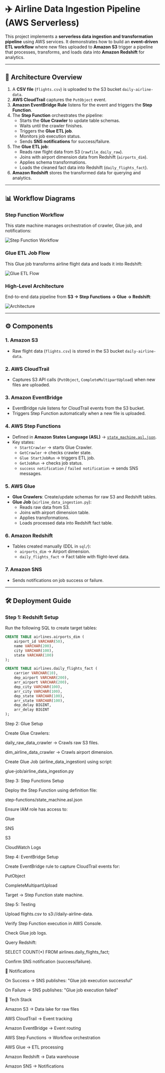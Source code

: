 # ✈️ Airline Data Ingestion Pipeline (AWS Serverless)

This project implements a **serverless data ingestion and transformation pipeline** using AWS services. It demonstrates how to build an **event-driven ETL workflow** where new files uploaded to **Amazon S3** trigger a pipeline that processes, transforms, and loads data into **Amazon Redshift** for analytics.

---

## 📌 Architecture Overview

1. A **CSV file** (`flights.csv`) is uploaded to the S3 bucket `daily-airline-data`.
2. **AWS CloudTrail** captures the `PutObject` event.
3. **Amazon EventBridge Rule** listens for the event and triggers the **Step Function**.
4. The **Step Function** orchestrates the pipeline:
   - Starts the **Glue Crawler** to update table schemas.
   - Waits until the crawler finishes.
   - Triggers the **Glue ETL job**.
   - Monitors job execution status.
   - Sends **SNS notifications** for success/failure.
5. The **Glue ETL job**:
   - Reads raw flight data from S3 (`rawfile_daily_raw`).
   - Joins with airport dimension data from Redshift (`airports_dim`).
   - Applies schema transformations.
   - Loads the cleaned fact data into Redshift (`daily_flights_fact`).
6. **Amazon Redshift** stores the transformed data for querying and analytics.

---

## 📊 Workflow Diagrams

### Step Function Workflow
This state machine manages orchestration of crawler, Glue job, and notifications:

![Step Function Workflow](diagrams/step_function_graph.png)

### Glue ETL Job Flow
This Glue job transforms airline flight data and loads it into Redshift:

![Glue ETL Flow](diagrams/glue_etl_flow.png)

### High-Level Architecture
End-to-end data pipeline from **S3 → Step Functions → Glue → Redshift**:

![Architecture](diagrams/architecture.png)

---

## ⚙️ Components

### 1. **Amazon S3**
- Raw flight data (`flights.csv`) is stored in the S3 bucket `daily-airline-data`.

### 2. **AWS CloudTrail**
- Captures S3 API calls (`PutObject`, `CompleteMultipartUpload`) when new files are uploaded.

### 3. **Amazon EventBridge**
- EventBridge rule listens for CloudTrail events from the S3 bucket.
- Triggers Step Function automatically when a new file is uploaded.

### 4. **AWS Step Functions**
- Defined in **Amazon States Language (ASL)** → [`state_machine.asl.json`](step-functions/state_machine.asl.json).
- Key states:
  - `StartCrawler` → starts Glue Crawler.
  - `GetCrawler` → checks crawler state.
  - `Glue StartJobRun` → triggers ETL job.
  - `GetJobRun` → checks job status.
  - `success notification` / `failed notification` → sends SNS messages.

### 5. **AWS Glue**
- **Glue Crawlers**: Create/update schemas for raw S3 and Redshift tables.
- **Glue Job** (`airline_data_ingestion.py`):
  - Reads raw data from S3.
  - Joins with airport dimension table.
  - Applies transformations.
  - Loads processed data into Redshift fact table.

### 6. **Amazon Redshift**
- Tables created manually (DDL in `sql/`):
  - `airports_dim` → Airport dimension.
  - `daily_flights_fact` → Fact table with flight-level data.

### 7. **Amazon SNS**
- Sends notifications on job success or failure.

---

## 🛠️ Deployment Guide

### Step 1: Redshift Setup
Run the following SQL to create target tables:

```sql
CREATE TABLE airlines.airports_dim (
    airport_id VARCHAR(50),
    name VARCHAR(200),
    city VARCHAR(100),
    state VARCHAR(100)
);

CREATE TABLE airlines.daily_flights_fact (
    carrier VARCHAR(10),
    dep_airport VARCHAR(200),
    arr_airport VARCHAR(200),
    dep_city VARCHAR(100),
    arr_city VARCHAR(100),
    dep_state VARCHAR(100),
    arr_state VARCHAR(100),
    dep_delay BIGINT,
    arr_delay BIGINT
);

```

Step 2: Glue Setup

Create Glue Crawlers:

daily_raw_data_crawler → Crawls raw S3 files.

dim_airline_data_crawler → Crawls airport dimension.

Create Glue Job (airline_data_ingestion) using script:

glue-job/airline_data_ingestion.py

Step 3: Step Functions Setup

Deploy the Step Function using definition file:

step-functions/state_machine.asl.json

Ensure IAM role has access to:

Glue

SNS

S3

CloudWatch Logs

Step 4: EventBridge Setup

Create EventBridge rule to capture CloudTrail events for:

PutObject

CompleteMultipartUpload

Target → Step Function state machine.

Step 5: Testing

Upload flights.csv to s3://daily-airline-data.

Verify Step Function execution in AWS Console.

Check Glue job logs.

Query Redshift:

SELECT COUNT(*) FROM airlines.daily_flights_fact;


Confirm SNS notification (success/failure).

🔔 Notifications

On Success → SNS publishes:
"Glue job execution successful"

On Failure → SNS publishes:
"Glue job execution failed"

📌 Tech Stack

Amazon S3 → Data lake for raw files

AWS CloudTrail → Event tracking

Amazon EventBridge → Event routing

AWS Step Functions → Workflow orchestration

AWS Glue → ETL processing

Amazon Redshift → Data warehouse

Amazon SNS → Notifications
